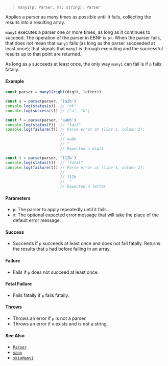 <!--
 Copyright (c) 2020 Thomas J. Otterson
 
 This software is released under the MIT License.
 https://opensource.org/licenses/MIT
-->

> `many1(p: Parser, m?: string): Parser`

Applies a parser as many times as possible until it fails, collecting the results into a resulting array.

`many1` executes a parser one or more times, as long as it continues to succeed. The operation of the parser in EBNF is `p+`. When the parser fails, that does not mean that `many1` fails (as long as the parser succeeded at least once); that signals that `many1` is through executing and the successful results up to that point are returned.

As long as `p` succeeds at least once, the only way `many1` can fail is if `p` fails fatally.

#### Example

```javascript
const parser = many1(right(digit, letter))

const s = parse(parser, '1a2b')
console.log(status(s))  // "ok"
console.log(success(s)) // ["a", "b"]

const f = parse(parser, 'aabb')
console.log(status(f))  // "fail"
console.log(failure(f)) // Parse error at (line 1, column 2):
                        //
                        // aabb
                        // ^
                        // Expected a digit

const t = parse(parser, '112b')
console.log(status(t))  // "fatal"
console.log(failure(t)) // Parse error at (line 1, column 2):
                        //
                        // 112b
                        //  ^
                        // Expected a letter
```

#### Parameters

* `p`: The parser to apply repeatedly until it fails.
* `m`: The optional expected error message that will take the place of the default error message.

#### Success

* Succeeds if `p` succeeds at least once and does not fail fatally. Returns the results that `p` had before failing in an array.

#### Failure

* Fails if `p` does not succeed at least once.

#### Fatal Failure

* Fails fatally if `p` fails fatally.

#### Throws

* Throws an error if `p` is not a parser.
* Throws an error if `m` exists and is not a string.

#### See Also

* [`Parser`](../types/parser.md)
* [`many`](many.md)
* [`skipMany1`](skipmany1.md)